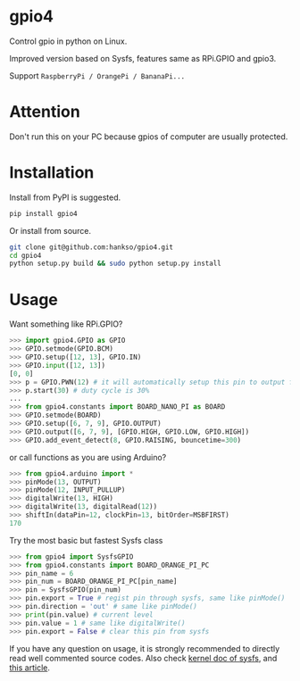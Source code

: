 # gpio4
Control gpio in python on Linux.

Improved version based on Sysfs, features same as RPi.GPIO and gpio3.

Support `RaspberryPi / OrangePi / BananaPi...`


# Attention
Don't run this on your PC because gpios of computer are usually protected.


# Installation
Install from PyPI is suggested.

```bash
pip install gpio4
```

Or install from source.

```bash
git clone git@github.com:hankso/gpio4.git
cd gpio4
python setup.py build && sudo python setup.py install
```


# Usage
Want something like RPi.GPIO?

```python
>>> import gpio4.GPIO as GPIO
>>> GPIO.setmode(GPIO.BCM)
>>> GPIO.setup([12, 13], GPIO.IN)
>>> GPIO.input([12, 13])
[0, 0]
>>> p = GPIO.PWN(12) # it will automatically setup this pin to output first
>>> p.start(30) # duty cycle is 30%
...
>>> from gpio4.constants import BOARD_NANO_PI as BOARD
>>> GPIO.setmode(BOARD)
>>> GPIO.setup([6, 7, 9], GPIO.OUTPUT)
>>> GPIO.output([6, 7, 9], [GPIO.HIGH, GPIO.LOW, GPIO.HIGH])
>>> GPIO.add_event_detect(8, GPIO.RAISING, bouncetime=300)
```

or call functions as you are using Arduino?

```python
>>> from gpio4.arduino import *
>>> pinMode(13, OUTPUT)
>>> pinMode(12, INPUT_PULLUP)
>>> digitalWrite(13, HIGH)
>>> digitalWrite(13, digitalRead(12))
>>> shiftIn(dataPin=12, clockPin=13, bitOrder=MSBFIRST)
170
```

Try the most basic but fastest Sysfs class

```python
>>> from gpio4 import SysfsGPIO
>>> from gpio4.constants import BOARD_ORANGE_PI_PC
>>> pin_name = 6
>>> pin_num = BOARD_ORANGE_PI_PC[pin_name]
>>> pin = SysfsGPIO(pin_num)
>>> pin.export = True # regist pin through sysfs, same like pinMode()
>>> pin.direction = 'out' # same like pinMode()
>>> print(pin.value) # current level
>>> pin.value = 1 # same like digitalWrite()
>>> pin.export = False # clear this pin from sysfs
```

If you have any question on usage, it is strongly recommended to directly read well commented source codes. Also check [kernel doc of sysfs](https://www.kernel.org/doc/Documentation/gpio/sysfs.txt), and [this article](https://www.acmesystems.it/gpio_sysfs).
